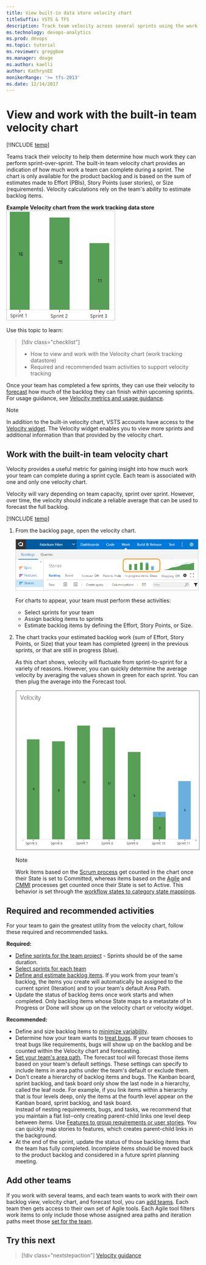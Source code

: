```yaml
---
title: View built-in data store velocity chart
titleSuffix: VSTS & TFS 
description: Track team velocity across several sprints using the work tracking datastore velocity chart in Visual Studio Team Services & Team Foundation Server  
ms.technology: devops-analytics  
ms.prod: devops
ms.topic: tutorial
ms.reviewer: greggboe
ms.manager: douge
ms.author: kaelli
author: KathrynEE
monikerRange: '>= tfs-2013'
ms.date: 12/14/2017
---
```


# View and work with the built-in team velocity chart 

[!INCLUDE [temp](../_shared/vsts-tfs-header-17-15.md)] 

Teams track their velocity to help them determine how much work they can perform sprint-over-sprint. The built-in team velocity chart provides an indication of how much work a team can complete during a sprint. The chart is only available for the product backlog and is based on the sum of estimates made to Effort (PBIs), Story Points (user stories), or Size (requirements). Velocity calculations rely on the team's ability to estimate backlog items. 

**Example Velocity chart from the work tracking data store**  
![3 sprint velocity chart](_img/ALM_DS_Velocity_Chrt_S.png) 


Use this topic to learn: 

> [!div class="checklist"]
> * How to view and work with the Velocity chart (work tracking datastore)     
> * Required and recommended team activities to support velocity tracking      

Once your team has completed a few sprints, they can use their velocity to [forecast](../../work/scrum/forecast.md) how much of the backlog they can finish within upcoming sprints. For usage guidance, see [Velocity metrics and usage guidance](velocity-guidance.md).


> [!NOTE]   
> In addition to the built-in velocity chart, VSTS accounts have access to the [Velocity widget](team-velocity.md). The Velocity widget enables you to view more sprints and additional information than that provided by the velocity chart. 


<a id="velocity-chart">   </a>
## Work with the built-in team velocity chart 
Velocity provides a useful metric for gaining insight into how much work your team can complete during a sprint cycle. Each team is associated with one and only one velocity chart.  

Velocity will vary depending on team capacity, sprint over sprint. However, over time, the velocity should indicate a reliable average that can be used to forecast the full backlog.  

[!INCLUDE [temp](../../work/_shared/image-differences-with-wits.md)]

1.	From the backlog page, open the velocity chart.  

	![Click the the velocity chart in the upper right area of the page](_img/velocity-forecast-open-chart.png)  

	For charts to appear, your team must perform these activities: 
	- Select sprints for your team  
	- Assign backlog items to sprints   
	- Estimate backlog items by defining the Effort, Story Points, or Size.
 
2.	The chart tracks your estimated backlog work (sum of Effort, Story Points, or Size) that your team has completed (green) in the previous sprints, or that are still in progress (blue).  

	As this chart shows, velocity will fluctuate from sprint-to-sprint for a variety of reasons. However, you can quickly determine the average velocity by averaging the values shown in green for each sprint. You can then plug the average into the Forecast tool.

	<img src="_img/team-velocity-chart-web-7-iterations.png" alt="Web portal, Velocity chart showing seven sprints of in progress and completed work" style="border: 2px solid #C3C3C3;" />

	>[!NOTE]  
	>Work items based on the [Scrum process](../../work/work-items/guidance/scrum-process.md) get counted in the chart once their State is set to Committed, whereas items based on the [Agile](../../work/work-items/guidance/agile-process.md) and [CMMI](../../work/work-items/guidance/cmmi-process.md) processes get counted once their State is set to Active. This behavior is set through the [workflow states to category state mappings](../../work/customize/workflow-and-state-categories.md).

	
## Required and recommended activities   

For your team to gain the greatest utility from the velocity chart, follow these required and recommended tasks.  

**Required:** 
*	[Define sprints for the team project](../../work/customize/set-iteration-paths-sprints.md) - Sprints should be of the same duration. 
*	[Select sprints for each team](../../work/scale/set-team-defaults.md#activate)
*	[Define and estimate backlog items](../../work/backlogs/create-your-backlog.md#estimates). If you work from your team's backlog, the items you create will automatically be assigned to the current sprint (Iteration) and to your team's default Area Path.  
*	Update the status of backlog items once work starts and when completed. Only backlog items whose State maps to a metastate of In Progress or Done will show up on the velocity chart or velocity widget. 

**Recommended:**  
*	Define and size backlog items to [minimize variability](velocity-guidance.md).  
*	Determine how your team wants to [treat bugs](../../work/customize/show-bugs-on-backlog.md). If your team chooses to treat bugs like requirements, bugs will show up on the backlog and be counted within the Velocity chart and forecasting. 
*	[Set your team's area path](../../work/customize/set-area-paths.md). The forecast tool will forecast those items based on your team's default settings. These settings can specify to include items in area paths under the team's default or exclude them.     
*	Don't  create a hierarchy of backlog items and bugs. The Kanban board, sprint backlog, and task board only show the last node in a hierarchy, called the leaf node. For example, if you link items within a hierarchy that is four levels deep, only the items at the fourth level appear on the Kanban board, sprint backlog, and task board. <br/>Instead of nesting requirements, bugs, and tasks, we recommend that you maintain a flat list─only creating parent-child links one level deep between items. Use [Features to group requirements or user stories](../../work/backlogs/organize-backlog.md). You can quickly map stories to features, which creates parent-child links in the background.  
*	At the end of the sprint, update the status of those backlog items that the team has fully completed. Incomplete items should be moved back to the product backlog and considered in a future sprint planning meeting.   

## Add other teams
If you work with several teams, and each team wants to work with their own backlog view, velocity chart, and forecast tool, you can [add teams](../../work/scale/multiple-teams.md). Each team then gets access to their own set of Agile tools. Each Agile tool filters work items to only include those whose assigned area paths and iteration paths meet those [set for the team](../../work/scale/set-team-defaults.md). 


## Try this next

> [!div class="nextstepaction"]
> [Velocity guidance](velocity-guidance.md)

 
